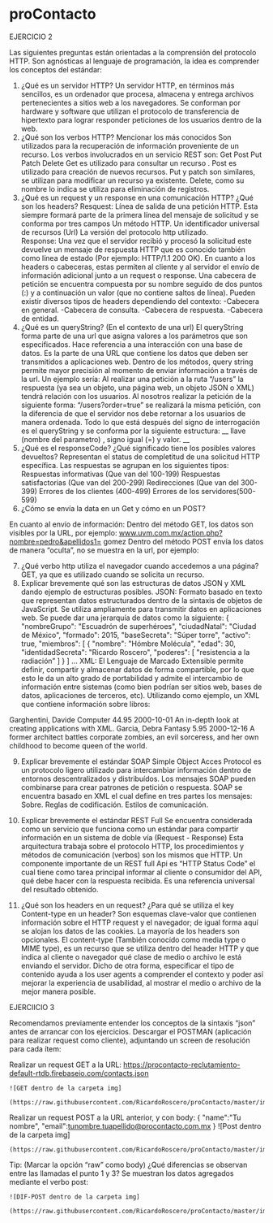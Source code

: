 # proContacto

EJERCICIO 2 



Las siguientes preguntas están orientadas a la comprensión del protocolo HTTP. Son agnósticas al lenguaje de programación, la idea es comprender los conceptos del estándar:
1. ¿Qué es un servidor HTTP? 
Un servidor HTTP, en términos más sencillos, es un ordenador que procesa, almacena y entrega archivos pertenecientes a sitios web a los navegadores. Se conforman por hardware y software que utilizan el protocolo de transferencia de hipertexto para lograr responder peticiones de los usuarios dentro de la web.  
2. ¿Qué son los verbos HTTP? Mencionar los más conocidos
Son utilizados para la recuperación de información proveniente de un recurso. Los verbos involucrados en un servicio REST son: 
Get
Post 
Put
Patch 
Delete
		Get es utilizado para consultar un recurso .
		Post es utilizado para creación de nuevos recursos.
		Put y patch son similares, se utilizan para modificar un recurso ya existente. 
		Delete, como su nombre lo indica se utiliza para eliminación de registros. 
3. ¿Qué es un request y un response en una comunicación HTTP? ¿Qué son los headers? 
Resquest: Línea de salida de una petición HTTP. Esta siempre formará parte de la primera línea del mensaje de solicitud y se conforma por tres campos 
Un método HTTP.
Un identificador universal de recursos (Url)
La versión del protocolo http utilizado.  
Response: Una vez que el servidor recibió y procesó la solicitud este devuelve un mensaje  de respuesta HTTP que es conocido también como línea de estado (Por ejemplo: HTTP/1.1 200 OK). 
En cuanto a los headers o cabeceras, estas permiten al cliente y al servidor el envío de información adicional junto a un request o response. Una cabecera de petición se encuentra compuesta por su nombre seguido de dos puntos (:) y a continuación un valor (que no contiene saltos de línea). 
Pueden existir diversos tipos de headers dependiendo del contexto: 
-Cabecera en general.
-Cabecera de consulta.
-Cabecera de respuesta. 
-Cabecera de entidad. 
4. ¿Qué es un queryString? (En el contexto de una url)
El queryString forma parte de una url que asigna valores a los parámetros que son especificados. Hace referencia a una interacción con una base de datos.
Es la parte de una URL que contiene los datos que deben ser transmitidos a aplicaciones web. Dentro de los métodos, query string permite mayor precisión al momento de enviar información a través de la url. Un ejemplo sería: 
Al realizar una petición a la ruta “/users” la respuesta (ya sea un objeto, una página web, un objeto JSON o XML) tendrá relación con los usuarios. 
Al nosotros realizar la petición de la siguiente forma: “/users?order=true” se realizará la misma petición, con la diferencia de que el servidor nos debe retornar a los usuarios de manera ordenada. Todo lo que está después del signo de interrogación es el queryString y se conforma por la siguiente estructura: 
__ llave (nombre del parametro) , signo igual (=) y valor. __
5. ¿Qué es el responseCode? ¿Qué significado tiene los posibles valores devueltos?
Representan el status de completitud de una solicitud HTTP específica. Las respuestas se agrupan en los siguientes tipos: 
Respuestas informativas (Que van del 100-199)
Respuestas satisfactorias (Que van del 200-299)
Redirecciones (Que van del 300-399)
Errores de los clientes (400-499)
Errores de los servidores(500-599)
6. ¿Cómo se envía la data en un Get y cómo en un POST? 

En cuanto al envío de información: 
Dentro del método GET, los datos son visibles por la URL, por ejemplo:
www.uvm.com.mx/action.php?nombre=pedro&apellidos1= gomez
Dentro del método POST envía los datos de manera “oculta”, no se muestra en la url, por ejemplo: 
<form action="http://www.uvm.com.mx/prog/newuser" method ="post">

7. ¿Qué verbo http utiliza el navegador cuando accedemos a una página?
GET, ya que es utilizado cuando se solicita un recurso. 
8. Explicar brevemente qué son las estructuras de datos JSON y XML dando ejemplo de estructuras posibles.
JSON: Formato basado en texto que representan datos estructurados dentro de la sintaxis de objetos de JavaScript. Se utiliza ampliamente para transmitir datos en aplicaciones web. Se puede dar una jerarquía de datos como la siguiente: 
{
  "nombreGrupo": "Escuadrón de superhéroes",
  "ciudadNatal": "Ciudad de México",
  "formado": 2015,
  "baseSecreta": "Súper torre",
  "activo": true,
  "miembros": [
    {
      "nombre": "Hómbre Molécula",
      "edad": 30,
      "identidadSecreta": "Ricardo Roscero",
      "poderes": [
        "resistencia a la radiación”
      ]
    }
] … 
XML: El Lenguaje de Marcado Extensible permite definir, compartir y almacenar datos de forma compartible, por lo que esto le da un alto grado de portabilidad y admite el intercambio de información entre sistemas (como bien podrían ser sitios web, bases de datos, aplicaciones de terceros, etc). Utilizando como ejemplo, un XML que contiene información sobre libros: 

<?xml version="1.0"?>
<Catalog>
   <Book id="bk101">
      <Author>Garghentini, Davide</Author>
      <Title>XML Developer's Guide</Title>
      <Genre>Computer</Genre>
      <Price>44.95</Price>
      <PublishDate>2000-10-01</PublishDate>
      <Description>An in-depth look at creating applications
      with XML.</Description>
   </Book>
   <Book id="bk102">
      <Author>Garcia, Debra</Author>
      <Title>Midnight Rain</Title>
      <Genre>Fantasy</Genre>
      <Price>5.95</Price>
      <PublishDate>2000-12-16</PublishDate>
      <Description>A former architect battles corporate zombies,
      an evil sorceress, and her own childhood to become queen
      of the world.</Description>
   </Book>
</Catalog>

9. Explicar brevemente el estándar SOAP
Simple Object Acces Protocol es un protocolo ligero utilizado para intercambiar información dentro de entornos descentralizados y distribuídos. Los mensajes SOAP pueden combinarse para crear patrones de petición o respuesta. 
SOAP se encuentra basado en XML el cual define en tres partes los mensajes: 
Sobre.
Reglas de codificación.
Estilos de comunicación.  
10. Explicar brevemente el estándar REST Full
Se encuentra considerada como un servicio que funciona como un estándar para compartir información en un sistema de doble vía (Request - Response)
Esta arquitectura trabaja sobre el protocolo HTTP, los procedimientos y métodos de comunicación (verbos) son los mismos que HTTP. 
Un componente importante de un REST full Api es “HTTP Status Code” el cual tiene como tarea principal informar al cliente o consumidor del API, qué debe hacer con la respuesta recibida. Es una referencia universal del resultado obtenido.

11. ¿Qué son los headers en un request? ¿Para qué se utiliza el key Content-type en un header?
Son esquemas clave-valor que contienen información sobre el HTTP request y el navegador; de igual forma aquí se alojan los datos de las cookies. La mayoría de los headers son opcionales. 
El content-type (También conocido como media type o MIME type), es un recurso que se utiliza dentro del header HTTP y que indica al cliente o navegador qué clase de medio o archivo le está enviando el servidor. 
Dicho de otra forma, especificar el tipo de contenido ayuda a los user agents a comprender el contexto y poder así mejorar la experiencia de usabilidad, al mostrar el medio o archivo de la mejor manera posible.  

EJERCIICIO 3 

Recomendamos previamente entender los conceptos de la sintaxis “json” antes de arrancar con los ejercicios.
Descargar el POSTMAN (aplicación para realizar request como cliente), adjuntando un screen de resolución para cada ítem:

Realizar un request GET a la URL: https://procontacto-reclutamiento-default-rtdb.firebaseio.com/contacts.json
	
	![GET dentro de la carpeta img]
	
	(https://raw.githubusercontent.com/RicardoRoscero/proContacto/master/img/GET.png)
	
	
Realizar un request POST a la URL anterior, y con body:
{
"name":"Tu nombre",
"email":tunombre.tuapellido@procontacto.com.mx
}
	![Post dentro de la carpeta img]
	
	(https://raw.githubusercontent.com/RicardoRoscero/proContacto/master/img/POST.png)
	
	
Tip: (Marcar la opción “raw” como body)
¿Qué diferencias se observan entre las llamadas el punto 1 y 3?
Se muestran los datos agregados mediante el verbo post: 
	
	![DIF-POST dentro de la carpeta img]
	
	(https://raw.githubusercontent.com/RicardoRoscero/proContacto/master/img/DIF_POST.png)


